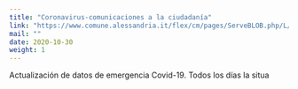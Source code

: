 ```yaml
---
title: "Coronavirus-comunicaciones a la ciudadanía"
link: "https://www.comune.alessandria.it/flex/cm/pages/ServeBLOB.php/L/IT/IDPagina/2002"
mail: ""
date: 2020-10-30
weight: 1
---
```


Actualización de datos de emergencia Covid-19. Todos los días la situa

